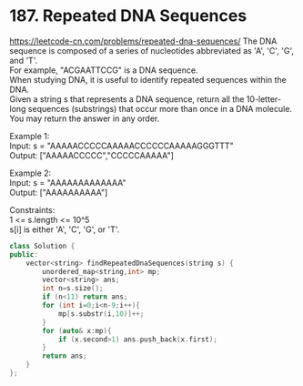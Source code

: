 # 187. Repeated DNA Sequences
https://leetcode-cn.com/problems/repeated-dna-sequences/
The DNA sequence is composed of a series of nucleotides abbreviated as 'A', 'C', 'G', and 'T'.  
For example, "ACGAATTCCG" is a DNA sequence.  
When studying DNA, it is useful to identify repeated sequences within the DNA.  
Given a string s that represents a DNA sequence, return all the 10-letter-long sequences (substrings) that occur more than once in a DNA molecule. You may return the answer in any order.

Example 1:  
Input: s = "AAAAACCCCCAAAAACCCCCCAAAAAGGGTTT"  
Output: ["AAAAACCCCC","CCCCCAAAAA"]  

Example 2:  
Input: s = "AAAAAAAAAAAAA"  
Output: ["AAAAAAAAAA"]  

Constraints:  
1 <= s.length <= 10^5  
s[i] is either 'A', 'C', 'G', or 'T'.  

``` cpp
class Solution {
public:
    vector<string> findRepeatedDnaSequences(string s) {
        unordered_map<string,int> mp;
        vector<string> ans;
        int n=s.size();
        if (n<11) return ans;
        for (int i=0;i<n-9;i++){
            mp[s.substr(i,10)]++;
        }
        for (auto& x:mp){
            if (x.second>1) ans.push_back(x.first);
        }
        return ans;
    }
};
```

